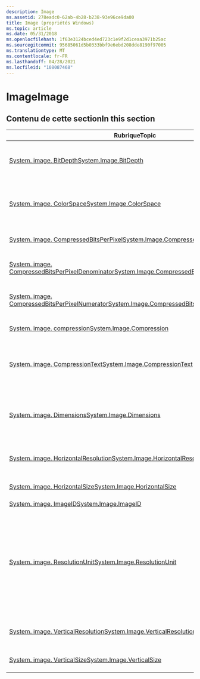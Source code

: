 ```yaml
---
description: Image
ms.assetid: 278eadc0-62ab-4b28-b238-93e96ce9da00
title: Image (propriétés Windows)
ms.topic: article
ms.date: 05/31/2018
ms.openlocfilehash: 1f63e3124bced4ed723c1e9f2d1ceaa3971b25ac
ms.sourcegitcommit: 95685061d5b0333bbf9e6ebd208dde8190f97005
ms.translationtype: MT
ms.contentlocale: fr-FR
ms.lasthandoff: 04/28/2021
ms.locfileid: "108087468"
---
```

# <a name="image"></a><span data-ttu-id="a95f1-103">Image</span><span class="sxs-lookup"><span data-stu-id="a95f1-103">Image</span></span>

## <a name="in-this-section"></a><span data-ttu-id="a95f1-104">Contenu de cette section</span><span class="sxs-lookup"><span data-stu-id="a95f1-104">In this section</span></span>



| <span data-ttu-id="a95f1-105">Rubrique</span><span class="sxs-lookup"><span data-stu-id="a95f1-105">Topic</span></span>                                                                                                                        | <span data-ttu-id="a95f1-106">Description</span><span class="sxs-lookup"><span data-stu-id="a95f1-106">Description</span></span>                                                                                                                                                                                                                               |
|------------------------------------------------------------------------------------------------------------------------------|-------------------------------------------------------------------------------------------------------------------------------------------------------------------------------------------------------------------------------------------|
| [<span data-ttu-id="a95f1-107">System. image. BitDepth</span><span class="sxs-lookup"><span data-stu-id="a95f1-107">System.Image.BitDepth</span></span>](./props-system-image-bitdepth.md)<br/>                                                   | <span data-ttu-id="a95f1-108">Indique le nombre de bits utilisés dans chaque pixel de l’image.</span><span class="sxs-lookup"><span data-stu-id="a95f1-108">Indicates how many bits are used in each pixel of the image.</span></span> <span data-ttu-id="a95f1-109">(Généralement 8, 16, 24 ou 32).</span><span class="sxs-lookup"><span data-stu-id="a95f1-109">(Usually 8, 16, 24, or 32).</span></span><br/>                                                                                                                                       |
| [<span data-ttu-id="a95f1-110">System. image. ColorSpace</span><span class="sxs-lookup"><span data-stu-id="a95f1-110">System.Image.ColorSpace</span></span>](./props-system-image-colorspace.md)<br/>                                               | <span data-ttu-id="a95f1-111">Colorspace incorporé dans l’image.</span><span class="sxs-lookup"><span data-stu-id="a95f1-111">The colorspace embedded in the image.</span></span> <span data-ttu-id="a95f1-112">Extrait des informations EXIF (Exchangeable Image File).</span><span class="sxs-lookup"><span data-stu-id="a95f1-112">Taken from the Exchangeable Image File (EXIF) information.</span></span><br/>                                                                                                                               |
| [<span data-ttu-id="a95f1-113">System. image. CompressedBitsPerPixel</span><span class="sxs-lookup"><span data-stu-id="a95f1-113">System.Image.CompressedBitsPerPixel</span></span>](./props-system-image-compressedbitsperpixel.md)<br/>                       | <span data-ttu-id="a95f1-114">Indique le niveau de compression de l’image.</span><span class="sxs-lookup"><span data-stu-id="a95f1-114">Indicates the image compression level.</span></span> <br/>                                                                                                                                                                                        |
| [<span data-ttu-id="a95f1-115">System. image. CompressedBitsPerPixelDenominator</span><span class="sxs-lookup"><span data-stu-id="a95f1-115">System.Image.CompressedBitsPerPixelDenominator</span></span>](./props-system-image-compressedbitsperpixeldenominator.md)<br/> | <span data-ttu-id="a95f1-116">Dénominateur de l' \_ image de \_ CompressedBitsPerPixel.</span><span class="sxs-lookup"><span data-stu-id="a95f1-116">The denominator of PKEY\_Image\_CompressedBitsPerPixel.</span></span><br/>                                                                                                                                                                        |
| [<span data-ttu-id="a95f1-117">System. image. CompressedBitsPerPixelNumerator</span><span class="sxs-lookup"><span data-stu-id="a95f1-117">System.Image.CompressedBitsPerPixelNumerator</span></span>](./props-system-image-compressedbitsperpixelnumerator.md)<br/>     | <span data-ttu-id="a95f1-118">Numérateur de l’image de la \_ \_ CompressedBitsPerPixel.</span><span class="sxs-lookup"><span data-stu-id="a95f1-118">The numerator of PKEY\_Image\_CompressedBitsPerPixel.</span></span><br/>                                                                                                                                                                          |
| [<span data-ttu-id="a95f1-119">System. image. compression</span><span class="sxs-lookup"><span data-stu-id="a95f1-119">System.Image.Compression</span></span>](./props-system-image-compression.md)<br/>                                             | <span data-ttu-id="a95f1-120">Algorithme utilisé pour compresser l’image.</span><span class="sxs-lookup"><span data-stu-id="a95f1-120">The algorithm used to compress the image.</span></span><br/>                                                                                                                                                                                      |
| [<span data-ttu-id="a95f1-121">System. image. CompressionText</span><span class="sxs-lookup"><span data-stu-id="a95f1-121">System.Image.CompressionText</span></span>](./props-system-image-compressiontext.md)<br/>                                     | <span data-ttu-id="a95f1-122">Forme conviviale de System. image. compression.</span><span class="sxs-lookup"><span data-stu-id="a95f1-122">The user-friendly form of System.Image.Compression.</span></span> <span data-ttu-id="a95f1-123">Non destiné à être analysé par programmation.</span><span class="sxs-lookup"><span data-stu-id="a95f1-123">Not intended to be parsed programmatically.</span></span><br/>                                                                                                                                |
| [<span data-ttu-id="a95f1-124">System. image. Dimensions</span><span class="sxs-lookup"><span data-stu-id="a95f1-124">System.Image.Dimensions</span></span>](./props-system-image-dimensions.md)<br/>                                               | <span data-ttu-id="a95f1-125">Dimensions de l’image sous forme de chaîne sous la forme `horizontal pixels x vertical pixels` .</span><span class="sxs-lookup"><span data-stu-id="a95f1-125">The image dimensions in string format as `horizontal pixels x vertical pixels`.</span></span> <span data-ttu-id="a95f1-126">Par exemple : `3080x2100`.</span><span class="sxs-lookup"><span data-stu-id="a95f1-126">For example, `3080x2100`.</span></span><br/>                                                                                                                      |
| [<span data-ttu-id="a95f1-127">System. image. HorizontalResolution</span><span class="sxs-lookup"><span data-stu-id="a95f1-127">System.Image.HorizontalResolution</span></span>](./props-system-image-horizontalresolution.md)<br/>                           | <span data-ttu-id="a95f1-128">Indique le nombre de pixels par unité de résolution dans la largeur de l’image.</span><span class="sxs-lookup"><span data-stu-id="a95f1-128">Indicates the number of pixels per resolution unit in the image width.</span></span><br/>                                                                                                                                                         |
| [<span data-ttu-id="a95f1-129">System. image. HorizontalSize</span><span class="sxs-lookup"><span data-stu-id="a95f1-129">System.Image.HorizontalSize</span></span>](./props-system-image-horizontalsize.md)<br/>                                       | <span data-ttu-id="a95f1-130">Taille horizontale de l’image, en pixels.</span><span class="sxs-lookup"><span data-stu-id="a95f1-130">The horizontal size of the image, in pixels.</span></span><br/>                                                                                                                                                                                   |
| [<span data-ttu-id="a95f1-131">System. image. ImageID</span><span class="sxs-lookup"><span data-stu-id="a95f1-131">System.Image.ImageID</span></span>](./props-system-image-imageid.md)<br/>                                                     |                                                                                                                                                                                                                                           |
| [<span data-ttu-id="a95f1-132">System. image. ResolutionUnit</span><span class="sxs-lookup"><span data-stu-id="a95f1-132">System.Image.ResolutionUnit</span></span>](./props-system-image-resolutionunit.md)<br/>                                       | <span data-ttu-id="a95f1-133">Indique les unités de résolution.</span><span class="sxs-lookup"><span data-stu-id="a95f1-133">Indicates the resolution units.</span></span> <span data-ttu-id="a95f1-134">Utilisé pour les images avec des proportions non carrées, mais sans dimensions absolues significatives.</span><span class="sxs-lookup"><span data-stu-id="a95f1-134">Used for images with a non-square aspect ratio, but without meaningful absolute dimensions.</span></span> <span data-ttu-id="a95f1-135">1 = aucune unité absolue de mesure.</span><span class="sxs-lookup"><span data-stu-id="a95f1-135">1 = No absolute unit of measurement.</span></span> <span data-ttu-id="a95f1-136">2 = pouces.</span><span class="sxs-lookup"><span data-stu-id="a95f1-136">2 = Inches.</span></span> <span data-ttu-id="a95f1-137">3 = centimètres.</span><span class="sxs-lookup"><span data-stu-id="a95f1-137">3 = Centimeters.</span></span> <span data-ttu-id="a95f1-138">La valeur par défaut est 2 (pouces).</span><span class="sxs-lookup"><span data-stu-id="a95f1-138">The default value is 2 (Inches).</span></span><br/> |
| [<span data-ttu-id="a95f1-139">System. image. VerticalResolution</span><span class="sxs-lookup"><span data-stu-id="a95f1-139">System.Image.VerticalResolution</span></span>](./props-system-image-verticalresolution.md)<br/>                               | <span data-ttu-id="a95f1-140">Indique le nombre de pixels par unité de résolution dans la hauteur de l’image.</span><span class="sxs-lookup"><span data-stu-id="a95f1-140">Indicates the number of pixels per resolution unit in the image height.</span></span><br/>                                                                                                                                                        |
| [<span data-ttu-id="a95f1-141">System. image. VerticalSize</span><span class="sxs-lookup"><span data-stu-id="a95f1-141">System.Image.VerticalSize</span></span>](./props-system-image-verticalsize.md)<br/>                                           | <span data-ttu-id="a95f1-142">Taille verticale de l’image, en pixels.</span><span class="sxs-lookup"><span data-stu-id="a95f1-142">The vertical size of the image, in pixels.</span></span><br/>                                                                                                                                                                                     |



 

 

 
